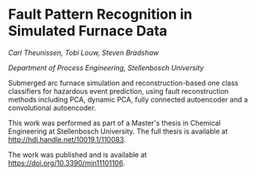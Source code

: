 # Fault Pattern Recognition in Simulated Furnace Data
*Carl Theunissen, Tobi Louw, Steven Bradshaw*

*Department of Process Engineering, Stellenbosch University*

Submerged arc furnace simulation and reconstruction-based one class classifiers for hazardous event prediction, using fault reconstruction methods including PCA, dynamic PCA, fully connected autoencoder and a convolutional autoencoder.

This work was performed as part of a Master's thesis in Chemical Engineering at Stellenbosch University. The full thesis is available at <http://hdl.handle.net/10019.1/110083>.

The work was published and is available at <https://doi.org/10.3390/min11101106>.


